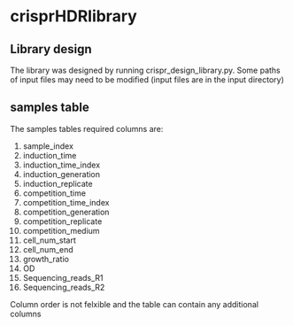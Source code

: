 # crisprHDRlibrary

## Library design

The library was designed by running crispr_design_library.py.
Some paths of input files may need to be modified (input files are in the input directory)

## samples table

The samples tables required columns are:
1. sample_index
2. induction_time
3. induction_time_index
4. induction_generation
5. induction_replicate
6. competition_time
7. competition_time_index
8. competition_generation
9. competition_replicate
10. competition_medium
11. cell_num_start
12. cell_num_end
13. growth_ratio
14. OD
15. Sequencing_reads_R1
16. Sequencing_reads_R2

Column order is not felxible and the table can contain any additional columns

